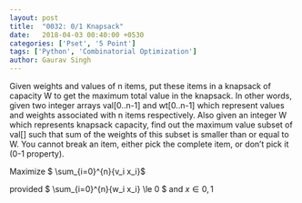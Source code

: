 ```yaml
---
layout: post
title:  "0032: 0/1 Knapsack"
date:   2018-04-03 00:40:00 +0530
categories: ['Pset', '5 Point']
tags: ['Python', 'Combinatorial Optimization']
author: Gaurav Singh
---
```


Given weights and values of n items, put these items in a knapsack of capacity W to get the maximum total value in the knapsack. In other words, given two integer arrays val[0..n-1] and wt[0..n-1] which represent values and weights associated with n items respectively. Also given an integer W which represents knapsack capacity, find out the maximum value subset of val[] such that sum of the weights of this subset is smaller than or equal to W. You cannot break an item, either pick the complete item, or don’t pick it (0-1 property).

Maximize $ \sum_{i=0}^{n}{v_i x_i}$

provided  $ \sum_{i=0}^{n}{w_i x_i} \le 0 $ and $x \in {0,1}$
